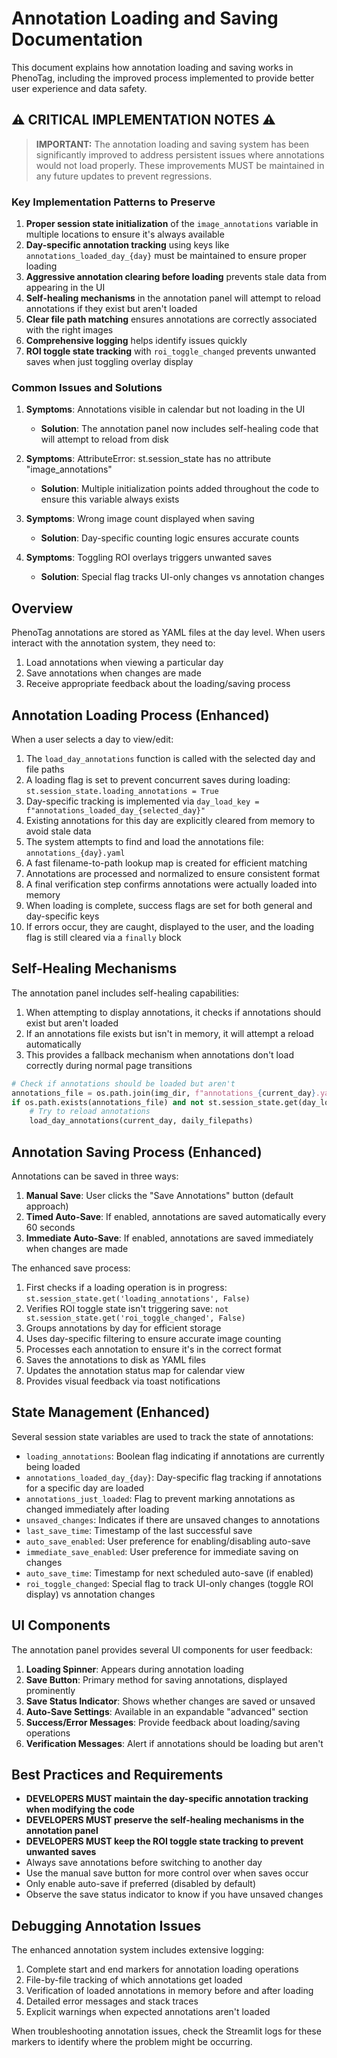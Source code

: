 # Annotation Loading and Saving Documentation

This document explains how annotation loading and saving works in PhenoTag, including the improved process implemented to provide better user experience and data safety.

## ⚠️ CRITICAL IMPLEMENTATION NOTES ⚠️

> **IMPORTANT:** The annotation loading and saving system has been significantly improved to address persistent issues where annotations would not load properly. These improvements MUST be maintained in any future updates to prevent regressions.

### Key Implementation Patterns to Preserve

1. **Proper session state initialization** of the `image_annotations` variable in multiple locations to ensure it's always available
2. **Day-specific annotation tracking** using keys like `annotations_loaded_day_{day}` must be maintained to ensure proper loading
3. **Aggressive annotation clearing before loading** prevents stale data from appearing in the UI
4. **Self-healing mechanisms** in the annotation panel will attempt to reload annotations if they exist but aren't loaded
5. **Clear file path matching** ensures annotations are correctly associated with the right images
6. **Comprehensive logging** helps identify issues quickly
7. **ROI toggle state tracking** with `roi_toggle_changed` prevents unwanted saves when just toggling overlay display

### Common Issues and Solutions

1. **Symptoms**: Annotations visible in calendar but not loading in the UI
   - **Solution**: The annotation panel now includes self-healing code that will attempt to reload from disk

2. **Symptoms**: AttributeError: st.session_state has no attribute "image_annotations" 
   - **Solution**: Multiple initialization points added throughout the code to ensure this variable always exists

3. **Symptoms**: Wrong image count displayed when saving
   - **Solution**: Day-specific counting logic ensures accurate counts

4. **Symptoms**: Toggling ROI overlays triggers unwanted saves
   - **Solution**: Special flag tracks UI-only changes vs annotation changes

## Overview

PhenoTag annotations are stored as YAML files at the day level. When users interact with the annotation system, they need to:

1. Load annotations when viewing a particular day
2. Save annotations when changes are made
3. Receive appropriate feedback about the loading/saving process

## Annotation Loading Process (Enhanced)

When a user selects a day to view/edit:

1. The `load_day_annotations` function is called with the selected day and file paths
2. A loading flag is set to prevent concurrent saves during loading: `st.session_state.loading_annotations = True`
3. Day-specific tracking is implemented via `day_load_key = f"annotations_loaded_day_{selected_day}"`
4. Existing annotations for this day are explicitly cleared from memory to avoid stale data
5. The system attempts to find and load the annotations file: `annotations_{day}.yaml`
6. A fast filename-to-path lookup map is created for efficient matching
7. Annotations are processed and normalized to ensure consistent format
8. A final verification step confirms annotations were actually loaded into memory
9. When loading is complete, success flags are set for both general and day-specific keys
10. If errors occur, they are caught, displayed to the user, and the loading flag is still cleared via a `finally` block

## Self-Healing Mechanisms

The annotation panel includes self-healing capabilities:

1. When attempting to display annotations, it checks if annotations should exist but aren't loaded
2. If an annotations file exists but isn't in memory, it will attempt a reload automatically
3. This provides a fallback mechanism when annotations don't load correctly during normal page transitions

```python
# Check if annotations should be loaded but aren't
annotations_file = os.path.join(img_dir, f"annotations_{current_day}.yaml")
if os.path.exists(annotations_file) and not st.session_state.get(day_load_key, False):
    # Try to reload annotations
    load_day_annotations(current_day, daily_filepaths)
```

## Annotation Saving Process (Enhanced)

Annotations can be saved in three ways:

1. **Manual Save**: User clicks the "Save Annotations" button (default approach)
2. **Timed Auto-Save**: If enabled, annotations are saved automatically every 60 seconds
3. **Immediate Auto-Save**: If enabled, annotations are saved immediately when changes are made

The enhanced save process:

1. First checks if a loading operation is in progress: `st.session_state.get('loading_annotations', False)`
2. Verifies ROI toggle state isn't triggering save: `not st.session_state.get('roi_toggle_changed', False)`
3. Groups annotations by day for efficient storage
4. Uses day-specific filtering to ensure accurate image counting
5. Processes each annotation to ensure it's in the correct format
6. Saves the annotations to disk as YAML files
7. Updates the annotation status map for calendar view
8. Provides visual feedback via toast notifications

## State Management (Enhanced)

Several session state variables are used to track the state of annotations:

- `loading_annotations`: Boolean flag indicating if annotations are currently being loaded
- `annotations_loaded_day_{day}`: Day-specific flag tracking if annotations for a specific day are loaded
- `annotations_just_loaded`: Flag to prevent marking annotations as changed immediately after loading
- `unsaved_changes`: Indicates if there are unsaved changes to annotations
- `last_save_time`: Timestamp of the last successful save
- `auto_save_enabled`: User preference for enabling/disabling auto-save
- `immediate_save_enabled`: User preference for immediate saving on changes
- `auto_save_time`: Timestamp for next scheduled auto-save (if enabled)
- `roi_toggle_changed`: Special flag to track UI-only changes (toggle ROI display) vs annotation changes

## UI Components

The annotation panel provides several UI components for user feedback:

1. **Loading Spinner**: Appears during annotation loading
2. **Save Button**: Primary method for saving annotations, displayed prominently
3. **Save Status Indicator**: Shows whether changes are saved or unsaved
4. **Auto-Save Settings**: Available in an expandable "advanced" section
5. **Success/Error Messages**: Provide feedback about loading/saving operations
6. **Verification Messages**: Alert if annotations should be loading but aren't

## Best Practices and Requirements

- **DEVELOPERS MUST maintain the day-specific annotation tracking when modifying the code**
- **DEVELOPERS MUST preserve the self-healing mechanisms in the annotation panel**
- **DEVELOPERS MUST keep the ROI toggle state tracking to prevent unwanted saves**
- Always save annotations before switching to another day
- Use the manual save button for more control over when saves occur
- Only enable auto-save if preferred (disabled by default)
- Observe the save status indicator to know if you have unsaved changes

## Debugging Annotation Issues

The enhanced annotation system includes extensive logging:

1. Complete start and end markers for annotation loading operations
2. File-by-file tracking of which annotations get loaded
3. Verification of loaded annotations in memory before and after loading
4. Detailed error messages and stack traces
5. Explicit warnings when expected annotations aren't loaded

When troubleshooting annotation issues, check the Streamlit logs for these markers to identify where the problem might be occurring.